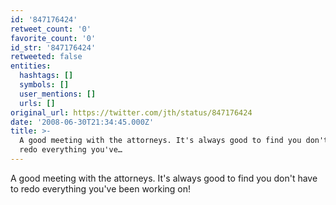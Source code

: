 ```yaml
---
id: '847176424'
retweet_count: '0'
favorite_count: '0'
id_str: '847176424'
retweeted: false
entities:
  hashtags: []
  symbols: []
  user_mentions: []
  urls: []
original_url: https://twitter.com/jth/status/847176424
date: '2008-06-30T21:34:45.000Z'
title: >-
  A good meeting with the attorneys. It's always good to find you don't have to
  redo everything you've…
---
```


A good meeting with the attorneys. It's always good to find you don't have to redo everything you've been working on!